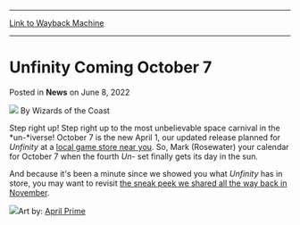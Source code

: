 
---
[Link to Wayback Machine](https://web.archive.org/web/20220608192416/https://magic.wizards.com/en/articles/archive/news/unfinity-coming-october-7-2022-06-08)

[_metadata_:author]:- "Wizards of the Coast"
[_metadata_:description]:- "Announcing the new release date for Unfinity, coming to local game stores October 7."
[_metadata_:generator]:- "Drupal 7 (http://drupal.org)"
[_metadata_:node]:- "1586945"
[_metadata_:publish_date]:- "2022-06-08"
[_metadata_:source]:- "div-main-content"
[_metadata_:title]:- "Unfinity Coming October 7"
[_metadata_:wayback_capture_timestamp]:- "2022-06-08 19:24:16"
[_metadata_:wayback_raw_url]:- "https://web.archive.org/web/20220608192416id_/https://magic.wizards.com/en/articles/archive/news/unfinity-coming-october-7-2022-06-08"
[_metadata_:wayback_url]:- "https://magic.wizards.com/en/articles/archive/news/unfinity-coming-october-7-2022-06-08"
---


Unfinity Coming October 7
=========================



 Posted in **News**
 on June 8, 2022 






![](https://media.magic.wizards.com/styles/auth_small/public/images/person/wizards_author.jpg)
By Wizards of the Coast











Step right up! Step right up to the most unbelievable space carnival in the *un-*iverse! October 7 is the new April 1, our updated release planned for *Unfinity* at a [local game store near you](https://locator.wizards.com/). So, Mark (Rosewater) your calendar for October 7 when the fourth *Un-* set finally gets its day in the sun.


And because it's been a minute since we showed you what *Unfinity* has in store, you may want to revisit [the sneak peek we shared all the way back in November](https://magic.wizards.com/en/articles/archive/making-magic/unfinity-and-beyond-2021-11-29).



![](https://media.wizards.com/2022/images/daily/8sdnweyWwe.jpg)Art by: [April Prime](https://gatherer.wizards.com/Pages/Search/Default.aspx?action=advanced&output=spoiler&method=visual&artist=+%5B%22April%20Prime%22%5D)





